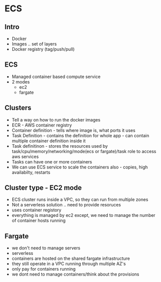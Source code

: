 
# ECS

## Intro

- Docker 
- Images .. set of layers
- Docker registry (tag/push/pull)

## ECS

- Managed container based compute service
- 2 modes
    - ec2
    - fargate

## Clusters

- Tell a way on how to run the docker images 
- ECR - AWS container registry
- Container definition - tells where image is, what ports it uses
- Task Definition - contains the definition for whole app - can contain multiple container definition inside it
- Task definitinon - stores the resources used by task/cpu/memory/networking/mode(ecs or fargate)/task role to access aws services
- Tasks can have one or more containers
- We can use ECS service to scale the containers also - copies, high availabilty, restarts

## Cluster type - EC2 mode

- ECS cluster runs inside a VPC, so they can run from multiple zones
- Not a serverless solution .. need to provide resoruces 
- uses container registory
- everything is managed by ec2 except, we need to manage the number of container hosts running

## Fargate

- we don't need to manage servers
- serverless
- containers are hosted on the shared fargate infrastructure
- they still operate in a VPC running through multiple AZ's
- only pay for containers running
- we dont need to manage containers/think about the provisions
